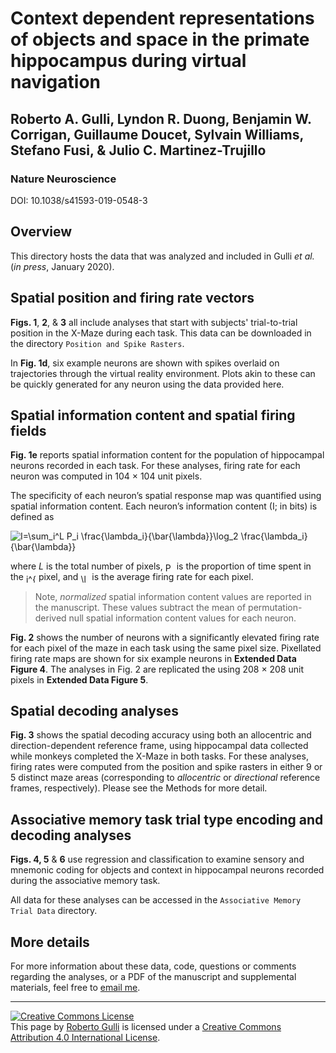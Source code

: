 # Context dependent representations of objects and space in the primate hippocampus during virtual navigation
## Roberto A. Gulli, Lyndon R. Duong, Benjamin W. Corrigan, Guillaume Doucet, Sylvain Williams, Stefano Fusi, & Julio C. Martinez-Trujillo

### Nature Neuroscience
DOI: 10.1038/s41593-019-0548-3

## Overview

This directory hosts the data that was analyzed and included in Gulli _et al._ (_in press_, January 2020). 

## Spatial position and firing rate vectors

**Figs. 1**, **2**, & **3** all include analyses that start with subjects' trial-to-trial position in the X-Maze during each task. 
This data can be downloaded in the directory `Position and Spike Rasters`.  

In **Fig. 1d**, six example neurons are shown with spikes overlaid on trajectories through the virtual reality environment.
Plots akin to these can be quickly generated for any neuron using the data provided here. 


## Spatial information content and spatial firing fields

**Fig. 1e** reports spatial information content for the population of hippocampal neurons recorded in each task. 
For these analyses, firing rate for each neuron was computed in 104 &times; 104 unit pixels.  

The specificity of each neuron’s spatial response map was quantified using spatial information content. Each neuron’s information content (I; in bits) is defined as

<img src="https://latex2image.joeraut.com/output/img-3add55d7ad3f6fed.png" align="center" border="0" alt="I=\sum_i^L P_i \frac{\lambda_i}{\bar{\lambda}}\log_2  \frac{\lambda_i}{\bar{\lambda}}" />

where _L_ is the total number of pixels, <img src="https://latex2image.joeraut.com/output/img-b829049724172818.png" align="center" border="0" alt="P_i" width="14" height="14" /> is the proportion of time spent in the <img src="https://latex2image.joeraut.com/output/img-040d9346539875cd.png" align="center" border="0" alt="i^{th}" width="16" height="14" /> pixel, and <img src="https://latex2image.joeraut.com/output/img-e9e411bf94c4de90.png" align="center" border="0" alt="\lambda_i" width="14" height="14" /> is the average firing rate for each pixel. 

>Note, _normalized_ spatial information content values are reported in the manuscript. These values subtract the mean of permutation-derived null spatial information content values for each neuron. 

**Fig. 2** shows the number of neurons with a significantly elevated firing rate for each pixel of the maze in each task using the same pixel size. 
Pixellated firing rate maps are shown for six example neurons in **Extended Data Figure 4**. 
The analyses in Fig. 2 are replicated the using 208 &times; 208 unit pixels in **Extended Data Figure 5**.   

## Spatial decoding analyses

**Fig. 3** shows the spatial decoding accuracy using both an allocentric and direction-dependent reference frame, using hippocampal data collected while monkeys completed the X-Maze in both tasks.  For these analyses, firing rates were computed from the position and spike rasters in either 9 or 5 distinct maze areas (corresponding to _allocentric_ or _directional_ reference frames, respectively). Please see the Methods for more detail. 

## Associative memory task trial type encoding and decoding analyses

**Figs. 4, 5** & **6** use regression and classification to examine sensory and mnemonic coding for objects and context in hippocampal neurons recorded during the associative memory task. 

All data for these analyses can be accessed in the `Associative Memory Trial Data` directory. 

## More details

For more information about these data, code, questions or comments regarding the analyses, or a PDF of the manuscript and supplemental materials, feel free to <a href="mailto:roberto.gulli@mail.mcgill.ca" target="_blank">email me</a>. 


---
<a rel="license" href="https://creativecommons.org/licenses/by/4.0/"><img alt="Creative Commons License" style="border-width:0" src="http://i.creativecommons.org/l/by/4.0/88x31.png" /></a><br /><span xmlns:dct="http://purl.org/dc/terms/" property="dct:title">This page</span> by <a xmlns:cc="http://creativecommons.org/ns#" href="https://robertogulli.com/data" property="cc:attributionName" rel="cc:attributionURL">Roberto Gulli</a> is licensed under a <a rel="license" href="https://creativecommons.org/licenses/by/4.0/legalcode">Creative Commons Attribution 4.0 International License</a>.
